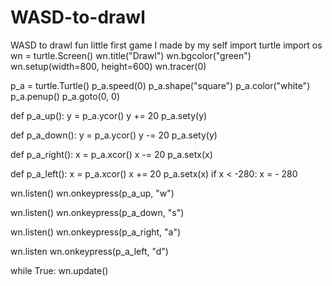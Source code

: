# WASD-to-drawl
WASD to drawl fun little first game I made by my self
import turtle 
import os
wn = turtle.Screen()
wn.title("Drawl")
wn.bgcolor("green")
wn.setup(width=800, height=600)
wn.tracer(0)

p_a = turtle.Turtle()
p_a.speed(0)
p_a.shape("square")
p_a.color("white")
p_a.penup()
p_a.goto(0, 0)

def p_a_up():
    y = p_a.ycor()
    y += 20
    p_a.sety(y)
    
def p_a_down():
    y = p_a.ycor()
    y -= 20
    p_a.sety(y)

def p_a_right():
    x = p_a.xcor()
    x -= 20
    p_a.setx(x)

def p_a_left():
    x = p_a.xcor()
    x += 20
    p_a.setx(x)
    if x < -280:
        x = - 280
    
wn.listen()
wn.onkeypress(p_a_up, "w")

wn.listen()
wn.onkeypress(p_a_down, "s")

wn.listen()
wn.onkeypress(p_a_right, "a")

wn.listen
wn.onkeypress(p_a_left, "d")







while True:
    wn.update()

